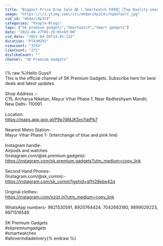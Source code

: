 ```yaml
---
title: "Biggest Price Drop Sale 😱 | Smartwatch ₹499🥳 |Top Quality smart-gadgets with warranty | SKPG |"
image: "https:\/\/i.ytimg.com\/vi\/mhQarcXpJC4\/hqdefault.jpg"
vid_id: "mhQarcXpJC4"
categories: "People-Blogs"
tags: ["Sk premium gadgets","Smartwatch","Smart gadgets"]
date: "2022-04-27T01:28:05+03:00"
vid_date: "2022-04-26T14:45:12Z"
duration: "PT43M25S"
viewcount: "3743"
likeCount: "271"
dislikeCount: ""
channel: "SK Premium Gadgets"
---
```

{% raw %}Hello Guys!!<br />This is the official channel of SK Premium Gadgets. Subscribe here for best deals and latest updates. <br /><br />Shop Address :- <br />C15, Archarya Niketan, Mayur Vihar Phase 1, Near Radheshyam Mandir, New Delhi- 110091<br /><br />Location:<br /><a rel="nofollow" target="blank" href="https://maps.app.goo.gl/P9p7dMJK5ncYatPb7">https://maps.app.goo.gl/P9p7dMJK5ncYatPb7</a><br /><br />Nearest Metro Station- <br />Mayur Vihar Phase 1- (Interchange of blue and pink line) <br /><br />Instagram handle-<br />Airpods and watches<br />(Instagram.com/@sk.premium.gadgets): <a rel="nofollow" target="blank" href="https://instagram.com/sk.premium.gadgets?utm_medium=copy_link">https://instagram.com/sk.premium.gadgets?utm_medium=copy_link</a><br /><br />Second Hand Phones-<br />(Instagram.com/@sk_comm):-<br /><a rel="nofollow" target="blank" href="https://instagram.com/sk_comm?igshid=qfhl28ebe42q">https://instagram.com/sk_comm?igshid=qfhl28ebe42q</a><br /><br />Original clothes-<br /><a rel="nofollow" target="blank" href="https://instagram.com/xzizt.in?utm_medium=copy_link">https://instagram.com/xzizt.in?utm_medium=copy_link</a><br /><br />WhatsApp numbers- 9821530591, 8920764424, 7042683180, 9899029223, 9971516549<br /><br />SK Premium Gadgets<br />#skpremiumgadgets<br />#smartwatches<br />#alloverindiadelivery{% endraw %}
